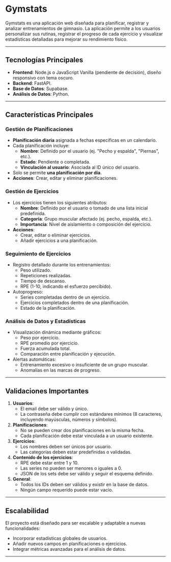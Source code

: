 # Gymstats

Gymstats es una aplicación web diseñada para planificar, registrar y analizar entrenamientos de gimnasio. La aplicación permite a los usuarios personalizar sus rutinas, registrar el progreso de cada ejercicio y visualizar estadísticas detalladas para mejorar su rendimiento físico.

---

## **Tecnologías Principales**
- **Frontend**: Node.js o JavaScript Vanilla (pendiente de decisión), diseño responsivo con tema oscuro.
- **Backend**: FastAPI.
- **Base de Datos**: Supabase.
- **Análisis de Datos**: Python.

---

## **Características Principales**

### **Gestión de Planificaciones**
- **Planificación diaria** asignada a fechas específicas en un calendario.
- Cada planificación incluye:
  - **Nombre**: Definido por el usuario (ej. "Pecho y espalda", "Piernas", etc.).
  - **Estado**: Pendiente o completada.
  - **Vinculación al usuario**: Asociada al ID único del usuario.
- Solo se permite **una planificación por día**.
- **Acciones**: Crear, editar y eliminar planificaciones.

### **Gestión de Ejercicios**
- Los ejercicios tienen los siguientes atributos:
  - **Nombre**: Definido por el usuario o tomado de una lista inicial predefinida.
  - **Categoría**: Grupo muscular afectado (ej. pecho, espalda, etc.).
  - **Importancia**: Nivel de aislamiento o composición del ejercicio.
- **Acciones**:
  - Crear, editar o eliminar ejercicios.
  - Añadir ejercicios a una planificación.

### **Seguimiento de Ejercicios**
- Registro detallado durante los entrenamientos:
  - Peso utilizado.
  - Repeticiones realizadas.
  - Tiempo de descanso.
  - RPE (1-10, indicando el esfuerzo percibido).
- Autoprogreso:
  - Series completadas dentro de un ejercicio.
  - Ejercicios completados dentro de una planificación.
  - Estado de la planificación.

### **Análisis de Datos y Estadísticas**
- Visualización dinámica mediante gráficos:
  - Peso por ejercicio.
  - RPE promedio por ejercicio.
  - Fuerza acumulada total.
  - Comparación entre planificación y ejecución.
- Alertas automáticas:
  - Entrenamiento excesivo o insuficiente de un grupo muscular.
  - Anomalías en las marcas de progreso.

---

## **Validaciones Importantes**
1. **Usuarios**:
   - El email debe ser válido y único.
   - La contraseña debe cumplir con estándares mínimos (8 caracteres, incluyendo mayúsculas, números y símbolos).
2. **Planificaciones**:
   - No se pueden crear dos planificaciones en la misma fecha.
   - Cada planificación debe estar vinculada a un usuario existente.
3. **Ejercicios**:
   - Los nombres deben ser únicos por usuario.
   - Las categorías deben estar predefinidas o validadas.
4. **Contenido de los ejercicios**:
   - RPE debe estar entre 1 y 10.
   - Las series no pueden ser menores o iguales a 0.
   - JSON de los sets debe ser válido y seguir el esquema definido.
5. **General**:
   - Todos los IDs deben ser válidos y existir en la base de datos.
   - Ningún campo requerido puede estar vacío.

---

## **Escalabilidad**
El proyecto está diseñado para ser escalable y adaptable a nuevas funcionalidades:
- Incorporar estadísticas globales de usuarios.
- Añadir nuevos campos en planificaciones o ejercicios.
- Integrar métricas avanzadas para el análisis de datos.

---
